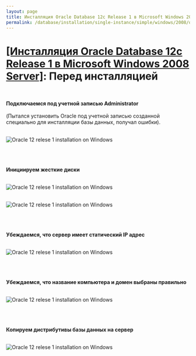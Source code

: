 ```yaml
---
layout: page
title: Инсталляция Oracle Database 12c Release 1 в Microsoft Windows 2008 Server
permalink: /database/installation/single-instance/simple/windows/2008/oracle/12.1/steps-before-installaion/
---
```


# <a href="/database/installation/single-instance/simple/windows/2008/oracle/12.1/">[Инсталляция Oracle Database 12c Release 1 в Microsoft Windows 2008 Server]</a>: Перед инсталляцией

<br/>

<strong>Подключаемся под учетной записью Administrator</strong>
<br/><br/>
(Пытался установить Oracle под учетной записью созданной специально для инсталляции базы данных, получал ошибки).
<br/><br/>

<img src="http://img.oradba.net/database/windows/2008/oracle/12.1/install/before_installation/oracle12R1_database_before_installation_01.png" border="0" alt="Oracle 12 relese 1 installation on Windows"><br/><br/>

<br/><br/>
<strong>Инициируем жесткие диски</strong>
<br/><br/>


<img src="http://img.oradba.net/database/windows/2008/oracle/12.1/install/before_installation/oracle12R1_database_before_installation_02.png" border="0" alt="Oracle 12 relese 1 installation on Windows"><br/><br/>


<img src="http://img.oradba.net/database/windows/2008/oracle/12.1/install/before_installation/oracle12R1_database_before_installation_03.png" border="0" alt="Oracle 12 relese 1 installation on Windows"><br/><br/>

<br/><br/>
<strong>Убеждаемся, что сервер имеет статический IP адрес</strong>
<br/><br/>


<img src="http://img.oradba.net/database/windows/2008/oracle/12.1/install/before_installation/oracle12R1_database_before_installation_04.png" border="0" alt="Oracle 12 relese 1 installation on Windows"><br/><br/>


<br/><br/>
<strong>Убеждаемся, что название компьютера и домен выбраны правильно</strong>
<br/><br/>


<img src="http://img.oradba.net/database/windows/2008/oracle/12.1/install/before_installation/oracle12R1_database_before_installation_05.png" border="0" alt="Oracle 12 relese 1 installation on Windows"><br/><br/>



<br/><br/>
<strong>Копируем дистрибутивы базы данных на сервер</strong>
<br/><br/>

<img src="http://img.oradba.net/database/windows/2008/oracle/12.1/install/before_installation/oracle12R1_database_before_installation_06.png" border="0" alt="Oracle 12 relese 1 installation on Windows"><br/><br/>
